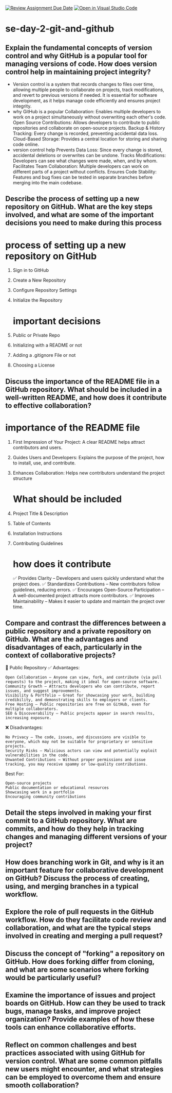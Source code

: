 [![Review Assignment Due Date](https://classroom.github.com/assets/deadline-readme-button-22041afd0340ce965d47ae6ef1cefeee28c7c493a6346c4f15d667ab976d596c.svg)](https://classroom.github.com/a/8wgCKhpZ)
[![Open in Visual Studio Code](https://classroom.github.com/assets/open-in-vscode-2e0aaae1b6195c2367325f4f02e2d04e9abb55f0b24a779b69b11b9e10269abc.svg)](https://classroom.github.com/online_ide?assignment_repo_id=18374503&assignment_repo_type=AssignmentRepo)
# se-day-2-git-and-github
## Explain the fundamental concepts of version control and why GitHub is a popular tool for managing versions of code. How does version control help in maintaining project integrity?
   - Version control is a system that records changes to files over time, allowing multiple people to collaborate on projects, track modifications, and revert to previous versions if needed. It is essential for software development, as it helps manage code efficiently and ensures project integrity.
   - why GitHub is a popular
     Collaboration: Enables multiple developers to work on a project simultaneously without overwriting each other's code.
     Open Source Contributions: Allows developers to contribute to public repositories and collaborate on open-source projects.
     Backup & History Tracking: Every change is recorded, preventing accidental data loss.
     Cloud-Based Storage: Provides a central location for storing and sharing code online.
  - version control help
    Prevents Data Loss: Since every change is stored, accidental deletions or overwrites can be undone.
    Tracks Modifications: Developers can see what changes were made, when, and by whom.
    Facilitates Team Collaboration: Multiple developers can work on different parts of a project without conflicts.
     Ensures Code Stability: Features and bug fixes can be tested in separate branches before merging into the main codebase.

## Describe the process of setting up a new repository on GitHub. What are the key steps involved, and what are some of the important decisions you need to make during this process
   # process of setting up a new repository on GitHub
1. Sign in to GitHub
2. Create a New Repository
3. Configure Repository Settings
4. Initialize the Repository

   # important decisions
1. Public or Private Repo
2. Initializing with a README or not
3. Adding a .gitignore File or not
4. Choosing a License

## Discuss the importance of the README file in a GitHub repository. What should be included in a well-written README, and how does it contribute to effective collaboration?
   # importance of the README file
1. First Impression of Your Project: A clear README helps attract contributors and users.
2. Guides Users and Developers: Explains the purpose of the project, how to install, use, and contribute.
3. Enhances Collaboration: Helps new contributors understand the project structure

   # What should be included
1. Project Title & Description
2. Table of Contents
3. Installation Instructions
4. Contributing Guidelines

   # how does it contribute
   ✅ Provides Clarity – Developers and users quickly understand what the project does.
   ✅ Standardizes Contributions – New contributors follow guidelines, reducing errors.
   ✅ Encourages Open-Source Participation – A well-documented project attracts more contributors.
   ✅ Improves Maintainability – Makes it easier to update and maintain the project over time.

## Compare and contrast the differences between a public repository and a private repository on GitHub. What are the advantages and disadvantages of each, particularly in the context of collaborative projects?
🔹 Public Repository
✅ Advantages:

    Open Collaboration – Anyone can view, fork, and contribute (via pull requests) to the project, making it ideal for open-source software.
    Community Growth – Attracts developers who can contribute, report issues, and suggest improvements.
    Visibility & Portfolio – Great for showcasing your work, building credibility, and demonstrating skills to employers or clients.
    Free Hosting – Public repositories are free on GitHub, even for multiple collaborators.
    SEO & Discoverability – Public projects appear in search results, increasing exposure.

❌ Disadvantages:

    No Privacy – The code, issues, and discussions are visible to everyone, which may not be suitable for proprietary or sensitive projects.
    Security Risks – Malicious actors can view and potentially exploit vulnerabilities in the code.
    Unwanted Contributions – Without proper permissions and issue tracking, you may receive spammy or low-quality contributions.

Best For:

    Open-source projects
    Public documentation or educational resources
    Showcasing work in a portfolio
    Encouraging community contributions

## Detail the steps involved in making your first commit to a GitHub repository. What are commits, and how do they help in tracking changes and managing different versions of your project?

## How does branching work in Git, and why is it an important feature for collaborative development on GitHub? Discuss the process of creating, using, and merging branches in a typical workflow.

## Explore the role of pull requests in the GitHub workflow. How do they facilitate code review and collaboration, and what are the typical steps involved in creating and merging a pull request?

## Discuss the concept of "forking" a repository on GitHub. How does forking differ from cloning, and what are some scenarios where forking would be particularly useful?

## Examine the importance of issues and project boards on GitHub. How can they be used to track bugs, manage tasks, and improve project organization? Provide examples of how these tools can enhance collaborative efforts.

## Reflect on common challenges and best practices associated with using GitHub for version control. What are some common pitfalls new users might encounter, and what strategies can be employed to overcome them and ensure smooth collaboration?
